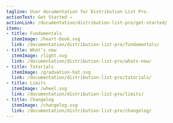 ```yaml
---
tagline: User documentation for Distribution List Pro.
actionText: Get Started →
actionLink: /documentation/distribution-list-pro/get-started/
items:
- title: Fundamentals​
  itemImage: /heart-book.svg
  link: /documentation/distribution-list-pro/fundamentals/
- title: What’s new
  itemImage: /light.svg
  link: /documentation/distribution-list-pro/whats-new/
- title: Tutorials
  itemImage: /graduation-hat.svg
  link: /documentation/distribution-list-pro/tutorials/
- title: Limits
  itemImage: /wheel.svg
  link: /documentation/distribution-list-pro/limits/
- title: Changelog
  itemImage: /changelog.svg
  link: /documentation/distribution-list-pro/changelog/
---
```


<Overview />